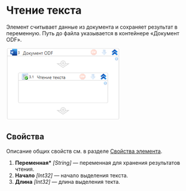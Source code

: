 # Чтение текста

Элемент считывает данные из документа и сохраняет результат в переменную. Путь до файла указывается в контейнере «Документ ODF».

![](<../../../.gitbook/assets1/windows_items/odf-read-text.png>)


## Свойства

Описание общих свойств см. в разделе [Свойства элемента](https://docs.primo-rpa.ru/primo-rpa/primo-studio/process/elements#svoistva-elementa).

1. **Переменная\*** *[String]* — переменная для хранения результатов чтения.
2. **Начало** *[Int32]* — начало выделения текста.
3. **Длина** *[Int32]* — длина выделения текта.   





